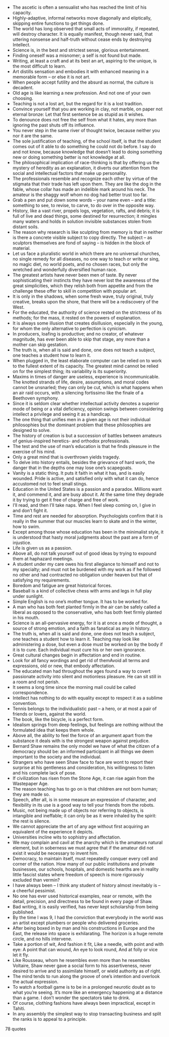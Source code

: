  - The ascetic is often a sensualist who has reached the limit of his capacity.
 - Highly-adaptive, informal networks move diagonally and eliptically, skipping entire functions to get things done.
 - The world has long observed that small acts of immorality, if repeated, will destroy character. It is equally manifest, though never said, that uttering nonsense and half-truth without cease ends by destroying Intellect.
 - Science is, in the best and strictest sense, glorious entertainment.
 - Finding oneself was a misnomer; a self is not found but made.
 - Writing, at least a craft and at its best an art, aspiring to the unique, is the most difficult to learn.
 - Art distills sensation and embodies it with enhanced meaning in a memorable form – or else it is not art.
 - When people accept futility and the absurd as normal, the culture is decadent.
 - Old age is like learning a new profession. And not one of your own choosing.
 - Teaching is not a lost art, but the regard for it is a lost tradition.
 - Convince yourself that you are working in clay, not marble, on paper not eternal bronze: Let that first sentence be as stupid as it wishes.
 - To denounce does not free the self from what it hates, any more than ignoring the past shuts off its influence.
 - You never step in the same river of thought twice, because neither you nor it are the same.
 - The sole justification of teaching, of the school itself, is that the student comes out of it able to do something he could not do before. I say do and not know, because knowledge that doesn’t lead to doing something new or doing something better is not knowledge at all.
 - The philosophical implication of race-thinking is that by offering us the mystery of heredity as an explanation, it diverts our attention from the social and intellectual factors that make up personality.
 - The professionals resemble and recognize each other by virtue of the stigmata that their trade has left upon them. They are like the dog in the fable, whose collar has made an indelible mark around his neck. The amateur is the shaggy wolf whom no dog had better trust too far.
 - Grab a pen and put down some words – your name even – and a title: something to see, to revise, to carve, to do over in the opposite way.
 - History, like a vast river, propels logs, vegetation, rafts, and debris; it is full of live and dead things, some destined for resurrection; it mingles many waters and holds in solution invisible substances stolen from distant soils.
 - The reason why research is like sculpting from memory is that in neither is there a concrete visible subject to copy directly. The subject – as sculptors themselves are fond of saying – is hidden in the block of material.
 - Let us face a pluralistic world in which there are no universal churches, no single remedy for all diseases, no one way to teach or write or sing, no magic diet, no world poets, and no chosen races, but only the wretched and wonderfully diversified human race.
 - The greatest artists have never been men of taste. By never sophisticating their instincts they have never lost the awareness of the great simplicities, which they relish both from appetite and from the challenge these offer to skill in competition with popular art.
 - It is only in the shadows, when some fresh wave, truly original, truly creative, breaks upon the shore, that there will be a rediscovery of the West.
 - For the educated, the authority of science rested on the strictness of its methods; for the mass, it rested on the powers of explanation.
 - It is always some illusion that creates disillusion, especially in the young, for whom the only alternative to perfection is cynicism.
 - In producers, loafing is productive; and no creator, of whatever magnitude, has ever been able to skip that stage, any more than a mother can skip gestation.
 - The truth is, when all is said and done, one does not teach a subject, one teaches a student how to learn it.
 - When plugged in, the least elaborate computer can be relied on to work to the fullest extent of its capacity. The greatest mind cannot be relied on for the simplest thing; its variability is its superiority.
 - Maxims in times of danger are useless, experience is incommunicable. The knotted strands of life, desire, assumptions, and moral codes cannot be unsnarled; they can only be cut, which is what happens when an air raid occurs, with a silencing fortissimo like the finale of a Beethoven symphony.
 - Since it is seldom clear whether intellectual activity denotes a superior mode of being or a vital deficiency, opinion swings between considering intellect a privilege and seeing it as a handicap.
 - The one thing that unifies men in a given age is not their individual philosophies but the dominant problem that these philosophies are designed to solve.
 - The history of creation is but a succession of battles between amateurs of genius-inspired heretics- and orthodox professionals.
 - The test and the use of man’s education is that he finds pleasure in the exercise of his mind.
 - Only a great mind that is overthrown yields tragedy.
 - To delve into history entails, besides the grievance of hard work, the danger that in the depths one may lose one’s scapegoats.
 - Vanity is a static thing. It puts it faith in what it has, and is easily wounded. Pride is active, and satisfied only with what it can do, hence accustomed not to feel small stings.
 - Education in the United States is a passion and a paradox. Millions want it, and commend it, and are busy about it. At the same time they degrade it by trying to get it free of charge and free of work.
 - I’ll read, and then I’ll take naps. When I feel sleep coming on, I give in and don’t fight it.
 - Time and rest are needed for absorption. Psychologists confirm that it is really in the summer that our muscles learn to skate and in the winter, how to swim.
 - Except among those whose education has been in the minimalist style, it is understood that hasty moral judgments about the past are a form of injustice.
 - Life is given us as a passion.
 - Above all, do not talk yourself out of good ideas by trying to expound them at haphazard meetings.
 - A student under my care owes his first allegiance to himself and not to my specialty; and must not be burdened with my work as if he followed no other and had contracted no obligation under heaven but that of satisfying my requirements.
 - Boredom and fatigue are great historical forces.
 - Baseball is a kind of collective chess with arms and legs in full play under sunlight.
 - Simple English is no one’s mother tongue. It has to be worked for.
 - A man who has both feet planted firmly in the air can be safely called a liberal as opposed to the conservative, who has both feet firmly planted in his mouth.
 - Science is an all-pervasive energy, for it is at once a mode of thought, a source of strong emotion, and a faith as fanatical as any in history.
 - The truth is, when all is said and done, one does not teach a subject, one teaches a student how to learn it. Teaching may look like administering a dose, but even a dose must be worked on by the body if it is to cure. Each individual must cure his or her own ignorance.
 - Great cultural changes begin in affectation and end in routine.
 - Look for all fancy wordings and get rid of themAvoid all terms and expressions, old or new, that embody affectation.
 - The educated man had throughout the ages found a way to covert passionate activity into silent and motionless pleasure. He can sit still in a room and not perish.
 - It seems a long time since the morning mail could be called correspondence.
 - Intellect has nothing to do with equality except to respect it as a sublime convention.
 - Tennis belongs to the individualistic past – a hero, or at most a pair of friends or lovers, against the world.
 - The book, like the bicycle, is a perfect form.
 - Idealism springs from deep feelings, but feelings are nothing without the formulated idea that keeps them whole.
 - Above all, the ability to feel the force of an argument apart from the substance it deals with is the strongest weapon against prejudice.
 - Bernard Shaw remains the only model we have of what the citizen of a democracy should be: an informed participant in all things we deem important to the society and the individual.
 - Strangers who have seen Shaw face to face are wont to report their surprise at his gentleness and consideration, his willingness to listen and his complete lack of pose.
 - If civilization has risen from the Stone Age, it can rise again from the Wastepaper Age.
 - The reason teaching has to go on is that children are not born human; they are made so.
 - Speech, after all, is in some measure an expression of character, and flexibility in its use is a good way to tell your friends from the robots.
 - Music, not being made up of objects nor referring to objects, is intangible and ineffable; it can only be as it were inhaled by the spirit: the rest is silence.
 - We cannot appreciate the art of any age without first acquiring an equivalent of the experience it depicts.
 - Universities incline wits to sophistry and affectation.
 - We may complain and cavil at the anarchy which is the amateurs natural element, but in soberness we must agree that if the amateur did not exist it would be necessary to invent him.
 - Democracy, to maintain itself, must repeatedly conquer every cell and corner of the nation. How many of our public institutions and private businesses, our schools, hospitals, and domestic hearths are in reality little fascist states where freedom of speech is more rigorously excluded than vermin?
 - I have always been – I think any student of history almost inevitably is – a cheerful pessimist.
 - No one has ever used historical examples, near or remote, with the detail, precision, and directness to be found in every page of Shaw.
 - Bad writing, it is easily verified, has never kept scholarship from being published.
 - By the time I was 9, I had the conviction that everybody in the world was an artist except plumbers or people who delivered groceries.
 - After being boxed in by man and his constructions in Europe and the East, the release into space is exhilarating. The horizon is a huge remote circle, and no hills intervene.
 - Take a portion of wit, And fashion it fit, Like a needle, with point and with eye: A point that can wound, An eye to look round, And at folly or vice let it fly.
 - Like Rousseau, whom he resembles even more than he resembles Voltaire, Shaw never gave a social form to his assertiveness, never desired to arrive and to assimilate himself, or wield authority as of right.
 - The mind tends to run along the groove of one’s intention and overlook the actual expression.
 - To watch a football game is to be in a prolonged neurotic doubt as to what you’re seeing. It’s more like an emergency happening at a distance than a game. I don’t wonder the spectators take to drink.
 - Of course, clothing fashions have always been impractical, except in Tahiti.
 - In any assembly the simplest way to stop transacting business and split the ranks is to appeal to a principle.

78 quotes